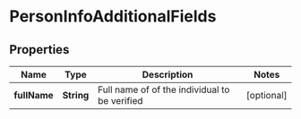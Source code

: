 
# PersonInfoAdditionalFields

## Properties
Name | Type | Description | Notes
------------ | ------------- | ------------- | -------------
**fullName** | **String** | Full name of of the individual to be verified |  [optional]



